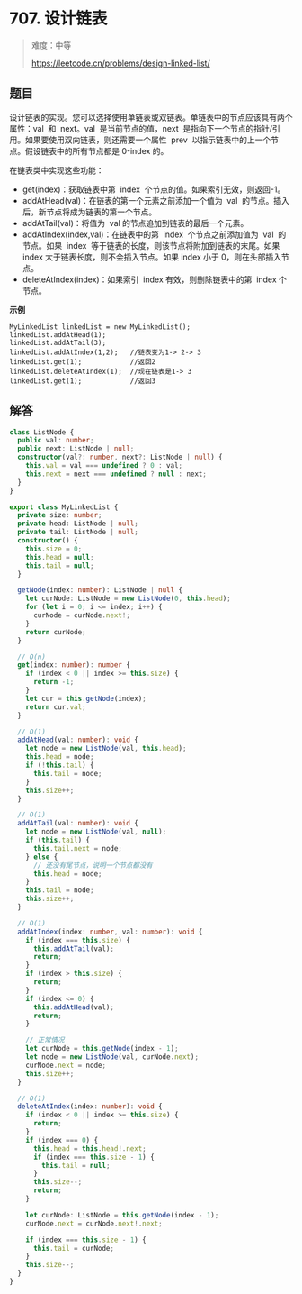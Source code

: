 # 707. 设计链表

> 难度：中等
>
> https://leetcode.cn/problems/design-linked-list/

## 题目

设计链表的实现。您可以选择使用单链表或双链表。单链表中的节点应该具有两个属性：val  和  next。val  是当前节点的值，next  是指向下一个节点的指针/引用。如果要使用双向链表，则还需要一个属性  prev  以指示链表中的上一个节点。假设链表中的所有节点都是 0-index 的。

在链表类中实现这些功能：

- get(index)：获取链表中第  index  个节点的值。如果索引无效，则返回-1。
- addAtHead(val)：在链表的第一个元素之前添加一个值为  val  的节点。插入后，新节点将成为链表的第一个节点。
- addAtTail(val)：将值为  val 的节点追加到链表的最后一个元素。
- addAtIndex(index,val)：在链表中的第  index  个节点之前添加值为  val  的节点。如果  index  等于链表的长度，则该节点将附加到链表的末尾。如果 index 大于链表长度，则不会插入节点。如果 index 小于 0，则在头部插入节点。
- deleteAtIndex(index)：如果索引  index 有效，则删除链表中的第  index 个节点。

**示例**

```
MyLinkedList linkedList = new MyLinkedList();
linkedList.addAtHead(1);
linkedList.addAtTail(3);
linkedList.addAtIndex(1,2);   //链表变为1-> 2-> 3
linkedList.get(1);            //返回2
linkedList.deleteAtIndex(1);  //现在链表是1-> 3
linkedList.get(1);            //返回3
```

## 解答

```typescript
class ListNode {
  public val: number;
  public next: ListNode | null;
  constructor(val?: number, next?: ListNode | null) {
    this.val = val === undefined ? 0 : val;
    this.next = next === undefined ? null : next;
  }
}

export class MyLinkedList {
  private size: number;
  private head: ListNode | null;
  private tail: ListNode | null;
  constructor() {
    this.size = 0;
    this.head = null;
    this.tail = null;
  }

  getNode(index: number): ListNode | null {
    let curNode: ListNode = new ListNode(0, this.head);
    for (let i = 0; i <= index; i++) {
      curNode = curNode.next!;
    }
    return curNode;
  }

  // O(n)
  get(index: number): number {
    if (index < 0 || index >= this.size) {
      return -1;
    }
    let cur = this.getNode(index);
    return cur.val;
  }

  // O(1)
  addAtHead(val: number): void {
    let node = new ListNode(val, this.head);
    this.head = node;
    if (!this.tail) {
      this.tail = node;
    }
    this.size++;
  }

  // O(1)
  addAtTail(val: number): void {
    let node = new ListNode(val, null);
    if (this.tail) {
      this.tail.next = node;
    } else {
      // 还没有尾节点，说明一个节点都没有
      this.head = node;
    }
    this.tail = node;
    this.size++;
  }

  // O(1)
  addAtIndex(index: number, val: number): void {
    if (index === this.size) {
      this.addAtTail(val);
      return;
    }
    if (index > this.size) {
      return;
    }
    if (index <= 0) {
      this.addAtHead(val);
      return;
    }

    // 正常情况
    let curNode = this.getNode(index - 1);
    let node = new ListNode(val, curNode.next);
    curNode.next = node;
    this.size++;
  }

  // O(1)
  deleteAtIndex(index: number): void {
    if (index < 0 || index >= this.size) {
      return;
    }
    if (index === 0) {
      this.head = this.head!.next;
      if (index === this.size - 1) {
        this.tail = null;
      }
      this.size--;
      return;
    }

    let curNode: ListNode = this.getNode(index - 1);
    curNode.next = curNode.next!.next;

    if (index === this.size - 1) {
      this.tail = curNode;
    }
    this.size--;
  }
}
```
